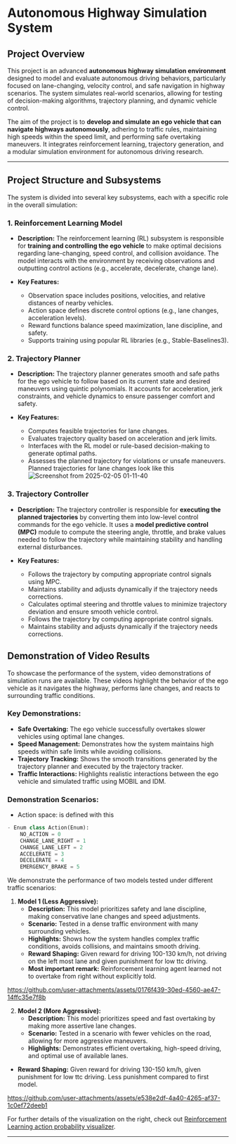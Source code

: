 # Autonomous Highway Simulation System

## **Project Overview**
This project is an advanced **autonomous highway simulation environment** designed to model and evaluate autonomous driving behaviors, particularly focused on lane-changing, velocity control, and safe navigation in highway scenarios. The system simulates real-world scenarios, allowing for testing of decision-making algorithms, trajectory planning, and dynamic vehicle control.

The aim of the project is to **develop and simulate an ego vehicle that can navigate highways autonomously**, adhering to traffic rules, maintaining high speeds within the speed limit, and performing safe overtaking maneuvers. It integrates reinforcement learning, trajectory generation, and a modular simulation environment for autonomous driving research.

---

## **Project Structure and Subsystems**
The system is divided into several key subsystems, each with a specific role in the overall simulation:

### 1. **Reinforcement Learning Model**
- **Description:** The reinforcement learning (RL) subsystem is responsible for **training and controlling the ego vehicle** to make optimal decisions regarding lane-changing, speed control, and collision avoidance. The model interacts with the environment by receiving observations and outputting control actions (e.g., accelerate, decelerate, change lane).

- **Key Features:**
  - Observation space includes positions, velocities, and relative distances of nearby vehicles.
  - Action space defines discrete control options (e.g., lane changes, acceleration levels).
  - Reward functions balance speed maximization, lane discipline, and safety.
  - Supports training using popular RL libraries (e.g., Stable-Baselines3).

### 2. **Trajectory Planner**
- **Description:** The trajectory planner generates smooth and safe paths for the ego vehicle to follow based on its current state and desired maneuvers using quintic polynomials. It accounts for acceleration, jerk constraints, and vehicle dynamics to ensure passenger comfort and safety.

- **Key Features:**
  - Computes feasible trajectories for lane changes.
  - Evaluates trajectory quality based on acceleration and jerk limits.
  - Interfaces with the RL model or rule-based decision-making to generate optimal paths.
  - Assesses the planned trajectory for violations or unsafe maneuvers.
  Planned trajectories for lane changes look like this
![Screenshot from 2025-02-05 01-11-40](https://github.com/user-attachments/assets/c5964ce0-84d9-4de3-8912-0f530088e816)

### 3. **Trajectory Controller**
- **Description:** The trajectory controller is responsible for **executing the planned trajectories** by converting them into low-level control commands for the ego vehicle. It uses a **model predictive control (MPC)** module to compute the steering angle, throttle, and brake values needed to follow the trajectory while maintaining stability and handling external disturbances.

- **Key Features:**
  - Follows the trajectory by computing appropriate control signals using MPC.
  - Maintains stability and adjusts dynamically if the trajectory needs corrections.
  - Calculates optimal steering and throttle values to minimize trajectory deviation and ensure smooth vehicle control.
  - Follows the trajectory by computing appropriate control signals.
  - Maintains stability and adjusts dynamically if the trajectory needs corrections.
## **Demonstration of Video Results**

To showcase the performance of the system, video demonstrations of simulation runs are available. These videos highlight the behavior of the ego vehicle as it navigates the highway, performs lane changes, and reacts to surrounding traffic conditions.

### **Key Demonstrations:**
- **Safe Overtaking:** The ego vehicle successfully overtakes slower vehicles using optimal lane changes.
- **Speed Management:** Demonstrates how the system maintains high speeds within safe limits while avoiding collisions.
- **Trajectory Tracking:** Shows the smooth transitions generated by the trajectory planner and executed by the trajectory tracker.
- **Traffic Interactions:** Highlights realistic interactions between the ego vehicle and simulated traffic using MOBIL and IDM.

### **Demonstration Scenarios:**

- Action space: is defined with this
```python
- Enum class Action(Enum):
    NO_ACTION = 0
    CHANGE_LANE_RIGHT = 1
    CHANGE_LANE_LEFT = 2
    ACCELERATE = 3
    DECELERATE = 4
    EMERGENCY_BRAKE = 5
 ```
We demonstrate the performance of two models tested under different traffic scenarios:

1. **Model 1 (Less Aggressive):**
   - **Description:** This model prioritizes safety and lane discipline, making conservative lane changes and speed adjustments.
   - **Scenario:** Tested in a dense traffic environment with many surrounding vehicles.
   - **Highlights:** Shows how the system handles complex traffic conditions, avoids collisions, and maintains smooth driving.
   - **Reward Shaping:** Given reward for driving 100-130 km/h, not driving on the left most lane and given punishment for low ttc driving.
   - **Most important remark:** Reinforcement learning agent learned not to overtake from right without explicitly told.


https://github.com/user-attachments/assets/0176f439-30ed-4560-ae47-14ffc35e7f8b



2. **Model 2 (More Aggressive):**
   - **Description:** This model prioritizes speed and fast overtaking by making more assertive lane changes.
   - **Scenario:** Tested in a scenario with fewer vehicles on the road, allowing for more aggressive maneuvers.
   - **Highlights:** Demonstrates efficient overtaking, high-speed driving, and optimal use of available lanes.
  - **Reward Shaping:** Given reward for driving 130-150 km/h, given punishment for low ttc driving. Less punishment compared to first model.
    
https://github.com/user-attachments/assets/e538e2df-4a40-4265-af37-1c0ef72deeb1

For further details of the visualization on the right, check out [Reinforcement Learning action probability visualizer](https://github.com/bdrhnsen/rl_visualizer).


---


